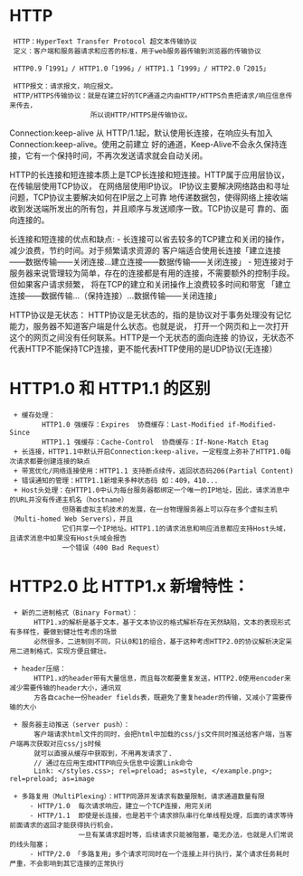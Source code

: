 # HTTP
     HTTP：HyperText Transfer Protocol 超文本传输协议 
     定义：客户端和服务器请求和应答的标准，用于web服务器传输到浏览器的传输协议
    
     HTTP0.9「1991」/ HTTP1.0「1996」/ HTTP1.1「1999」/ HTTP2.0「2015」

     HTTP报文：请求报文，响应报文。
     HTTP/HTTPS传输协议：就是在建立好的TCP通道之内由HTTP/HTTPS负责把请求/响应信息传来传去，
                        所以说HTTP/HTTPS是传输协议。 



  Connection:keep-alive
       从 HTTP/1.1起，默认使用长连接，在响应头有加入 Connection:keep-alive。使用之前建立
       好的通道，Keep-Alive不会永久保持连接，它有一个保持时间，不再次发送请求就会自动关闭。
   
  HTTP的长连接和短连接本质上是TCP长连接和短连接。HTTP属于应用层协议，在传输层使用TCP协议，
  在网络层使用IP协议。 IP协议主要解决网络路由和寻址问题，TCP协议主要解决如何在IP层之上可靠
  地传递数据包，使得网络上接收端收到发送端所发出的所有包，并且顺序与发送顺序一致。TCP协议是可
  靠的、面向连接的。
  
  长连接和短连接的优点和缺点:
     - 长连接可以省去较多的TCP建立和关闭的操作，减少浪费，节约时间。对于频繁请求资源的
       客户端适合使用长连接「建立连接——数据传输——关闭连接...建立连接——数据传输——关闭连接」
     - 短连接对于服务器来说管理较为简单，存在的连接都是有用的连接，不需要额外的控制手段。但如果客户请求频繁，
       将在TCP的建立和关闭操作上浪费较多时间和带宽 「建立连接——数据传输...（保持连接）...数据传输——关闭连接」 

  HTTP协议是无状态：
     HTTP协议是无状态的，指的是协议对于事务处理没有记忆能力，服务器不知道客户端是什么状态。也就是说，
     打开一个网页和上一次打开这个的网页之间没有任何联系。HTTP是一个无状态的面向连接
     的协议，无状态不代表HTTP不能保持TCP连接，更不能代表HTTP使用的是UDP协议(无连接）

 

# HTTP1.0 和 HTTP1.1 的区别
     + 缓存处理： 
            HTTP1.0 强缓存：Expires  协商缓存：Last-Modified if-Modified-Since
            HTTP1.1 强缓存：Cache-Control  协商缓存：If-None-Match Etag 
     + 长连接，HTTP1.1中默认开启Connection:keep-alive，一定程度上弥补了HTTP1.0每次请求都要创建连接的缺点       
     + 带宽优化/网络连接使用：HTTP1.1 支持断点续传，返回状态码206(Partial Content)
     + 错误通知的管理：HTTP1.1新增来多种状态码 如：409，410...
     + Host头处理：在HTTP1.0中认为每台服务器都绑定一个唯一的IP地址，因此，请求消息中的URL并没有传递主机名（hostname）
                 但随着虚拟主机技术的发展，在一台物理服务器上可以存在多个虚拟主机（Multi-homed Web Servers），并且
                 它们共享一个IP地址。HTTP1.1的请求消息和响应消息都应支持Host头域，且请求消息中如果没有Host头域会报告
                 一个错误（400 Bad Request）

      
# HTTP2.0 比 HTTP1.x 新增特性：
     + 新的二进制格式（Binary Format）：
          HTTP1.x的解析是基于文本，基于文本协议的格式解析存在天然缺陷，文本的表现形式有多样性，要做到健壮性考虑的场景
          必然很多，二进制则不同，只认0和1的组合，基于这种考虑HTTP2.0的协议解析决定采用二进制格式，实现方便且健壮。

     + header压缩：
          HTTP1.x的header带有大量信息，而且每次都要重复发送，HTTP2.0使用encoder来减少需要传输的header大小，通讯双
          方各自cache一份header fields表，既避免了重复header的传输，又减小了需要传输的大小      

     + 服务器主动推送（server push）：
          客户端请求html文件的同时，会把html中加载的css/js文件同时推送给客户端，当客户端再次获取对应css/js时候 
          就可以直接从缓存中获取到，不用再发请求了.
          // 通过在应用生成HTTP响应头信息中设置Link命令
          Link: </styles.css>; rel=preload; as=style, </example.png>; rel=preload; as=image    

     + 多路复用（MultiPlexing）：HTTP同源并发请求有数量限制，请求通道数量有限
         - HTTP/1.0  每次请求响应，建立一个TCP连接，用完关闭
         - HTTP/1.1  即使是长连接，也是若干个请求排队串行化单线程处理，后面的请求等待前面请求的返回才能获得执行机会，
                     一旦有某请求超时等，后续请求只能被阻塞，毫无办法，也就是人们常说的线头阻塞；
         - HTTP/2.0 「多路复用」多个请求可同时在一个连接上并行执行，某个请求任务耗时严重，不会影响到其它连接的正常执行